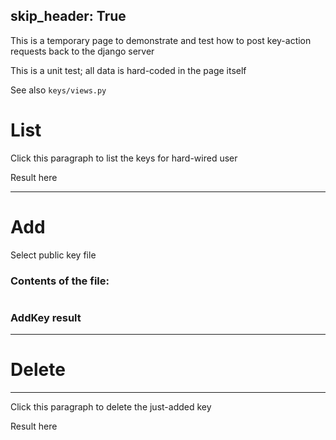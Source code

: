 skip_header: True
---

This is a temporary page to demonstrate and test how to post key-action requests back to the django server

This is a unit test; all data is hard-coded in the page itself

See also `keys/views.py`

<h1>List</h1>

<div id="get-key"><p>Click this paragraph to list the keys for hard-wired user</p>
<p id='get-keys'>Result here</p>
</div>

<script type="module">
import {post_xhttp_django} from "/assets/r2lab/xhttp-django.js";
var get_keys = function() {
    var request = {
    /* empty record for get_keys; user is deduced from logged-in user */
    }
    post_xhttp_django('/keys/get/', request, function(xhttp) {
        if (xhttp.readyState == 4 && xhttp.status == 200) {
	    var rendered_keys = "<ul>";
	    // decoding
	    var keys = JSON.parse(xhttp.responseText);
	    keys.forEach(function(key){
	       rendered_keys += "<li>[id=" + key['uuid'] + "]<br/>" + key['ssh_key'] + "</li>";
	    })
            $("#get-keys").html(rendered_keys);
	    
      }});
}
$(function(){$('#get-key').click(get_keys);})
</script>

******************************

<h1>Add</h1>

<label class="btn btn-primary" for="key-file-selector">
    <input id="key-file-selector"
    type="file" style="display:none;" onchange="$('#upload-file-info').html($(this).val());">
    Select public key file 
</label>
<span class='label label-info' id="upload-file-info"></span>

<h3>Contents of the file:</h3>
<pre id="file-content"></pre>

<h3>AddKey result</h3>
<span id="add-response"></span>


<script type="module">
import {post_xhttp_django} from "/assets/r2lab/xhttp-django.js";
// an example of how to add a key
function displayContents(contents) {
  $('#file-content').html(contents);
}
var add_key = function(key) {
    displayContents(key);
    var request = { "key" : key };
    post_xhttp_django('/keys/add', request, function(xhttp) {
        if (xhttp.readyState == 4 && xhttp.status == 200) {
            document.getElementById("add-response").innerHTML = xhttp.responseText;
	    // decoding
	    var answer = JSON.parse(xhttp.responseText);
	    added_key_uuid = answer['uuid'];
	}})
}
function add_key_from_file(e) {
  var file = e.target.files[0];
  if (!file) {
    console.log("add_key_from_file - missed");
    return;
  }
  var reader = new FileReader();
  reader.onload = function(e) {
    var key = e.target.result;
    add_key(key);
  };
  reader.readAsText(file);
}
$(function(){document.getElementById('key-file-selector').addEventListener('change', add_key_from_file, false)});
</script>


******************************

<h1>Delete</h1>

---
<div id="delete-key"><p>Click this paragraph to delete the just-added key</p>
<p id='delete-response'>Result here</p>
</div>

<script type="module">
import {post_xhttp_django} from "/assets/r2lab/xhttp-django.js";
// an example of how to delete a key
var delete_key = function() {
    var request = { "uuid" : added_key_uuid };
    post_xhttp_django('/keys/delete', request, function(xhttp) {
      if (xhttp.readyState == 4 && xhttp.status == 200) {
          document.getElementById("delete-response").innerHTML = xhttp.responseText;
	  // decoding
	  var answer = JSON.parse(xhttp.responseText);
      }});
}
$(function(){$('#delete-key').click(delete_key);})
</script>
